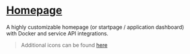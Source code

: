 # [Homepage](https://github.com/benphelps/homepage)

A highly customizable homepage (or startpage / application dashboard) with Docker and service API integrations.

> Additional icons can be found [here](https://github.com/walkxcode/Dashboard-Icons)
